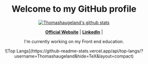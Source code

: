 <h1 align="center">Welcome to my GitHub profile</h1>

<p align="center">
  <a href="https://github.com/Thomashaugeland"><img src="https://github-readme-stats.vercel.app/api?username=Thomashaugeland&hide_border=true&show_icons=true" alt="Thomashaugeland's github stats"></a>
</p>

<p align="center">
  <strong><a href="https://www.blizzcode.com">Official Website</a></strong> |
  <strong><a href="www.linkedin.com/in/thomas-haugeland">LinkedIn</a></strong> |
</p>

<p align="center">I'm currently working on my Front end education.</p>

<center>![Top Langs](https://github-readme-stats.vercel.app/api/top-langs/?username=Thomashaugeland&hide=TeX&layout=compact)</center>

<!--
**Thomashaugeland/Thomashaugeland** is a ✨ _special_ ✨ repository because its `README.md` (this file) appears on your GitHub profile.

Here are some ideas to get you started:

- 🔭 I’m currently working on ...
- 🌱 I’m currently learning ...
- 👯 I’m looking to collaborate on ...
- 🤔 I’m looking for help with ...
- 💬 Ask me about ...
- 📫 How to reach me: ...
- 😄 Pronouns: ...
- ⚡ Fun fact: ...
-->
